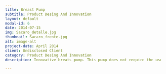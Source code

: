 ```yaml
---
title: Breast Pump
subtitle: Product Desing And Innovation
layout: default
modal-id: 6
date: 2014-07-15
img: Sacaro_detalle.jpg
thumbnail: Sacaro_frente.jpg
alt: image-alt
project-date: April 2014
client: Undisclosed Client
category: Product Desing And Innovation
description: Innovative breats pump. This pump does not require the user to be sitting and works when laying down. We generated a patent for our client.

---
```

